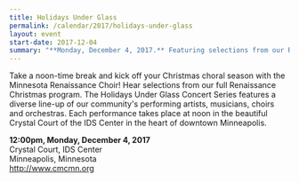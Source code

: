 ```yaml
---
title: Holidays Under Glass
permalink: /calendar/2017/holidays-under-glass
layout: event
start-date: 2017-12-04
summary: "**Monday, December 4, 2017.** Featuring selections from our Renaissance Christmas program."
---
```


Take a noon-time break and kick off your Christmas choral season with the Minnesota Renaissance Choir! Hear selections from our full Renaissance Christmas program. The Holidays Under Glass Concert Series features a diverse line-up of our community's performing artists, musicians, choirs and orchestras. Each performance takes place at noon in the beautiful Crystal Court of the IDS Center in the heart of downtown Minneapolis.

**12:00pm, Monday, December 4, 2017**  
Crystal Court, IDS Center  
Minneapolis, Minnesota  
<http://www.cmcmn.org>
